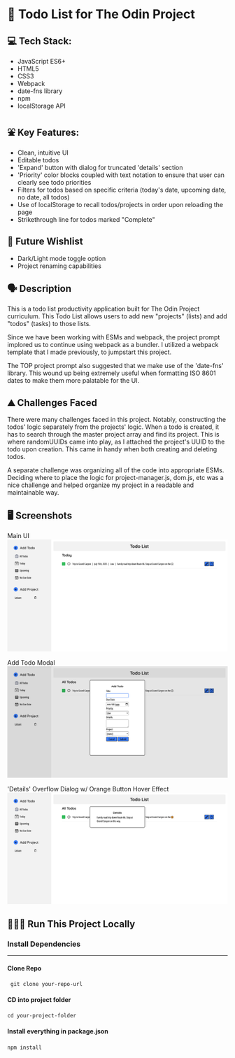 # 📝 Todo List for The Odin Project

## 💻 Tech Stack:

- JavaScript ES6+
- HTML5
- CSS3
- Webpack
- date-fns library
- npm
- localStorage API

## ⛲ Key Features:

- Clean, intuitive UI
- Editable todos
- 'Expand' button with dialog for truncated 'details' section
- 'Priority' color blocks coupled with text notation to ensure that user can clearly see todo priorities
- Filters for todos based on specific criteria (today's date, upcoming date, no date, all todos)
- Use of localStorage to recall todos/projects in order upon reloading the page
- Strikethrough line for todos marked "Complete"

## 🧞 Future Wishlist

- Dark/Light mode toggle option
- Project renaming capabilities

## 🗣️ Description

This is a todo list productivity application built for The Odin Project curriculum. This Todo List allows users to add new "projects" (lists) and add "todos" (tasks) to those lists.

Since we have been working with ESMs and webpack, the project prompt implored us to continue using webpack as a bundler. I utilized a webpack template that I made previously, to jumpstart this project.

The TOP project prompt also suggested that we make use of the 'date-fns' library. This wound up being extremely useful when formatting ISO 8601 dates to make them more palatable for the UI.

## ⛰️ Challenges Faced

There were many challenges faced in this project. Notably, constructing the todos' logic separately from the projects' logic. When a todo is created, it has to search through the master project array and find its project. This is where randomUUIDs came into play, as I attached the project's UUID to the todo upon creation. This came in handy when both creating and deleting todos.

A separate challenge was organizing all of the code into appropriate ESMs. Deciding where to place the logic for project-manager.js, dom.js, etc was a nice challenge and helped organize my project in a readable and maintainable way.

## 🖥️ Screenshots

Main UI
![alt text](screenshots/todo-list-ui.png)

Add Todo Modal
![alt text](screenshots/add-todo-modal.png)

'Details' Overflow Dialog w/ Orange Button Hover Effect
![alt text](screenshots/details-overflow-dialog.png)

## 🏃‍♂️‍➡️ Run This Project Locally

### Install Dependencies

---

#### Clone Repo

` git clone your-repo-url`

#### CD into project folder

`cd your-project-folder`

#### Install everything in package.json

`npm install`
